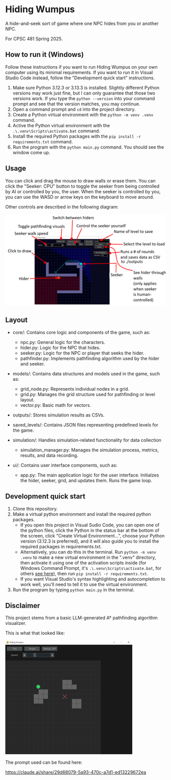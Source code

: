 # Hiding Wumpus

A hide-and-seek sort of game where one NPC hides from you or another NPC.

For CPSC 481 Spring 2025.

## How to run it (Windows)

Follow these instructions if you want to run Hiding Wumpus on your own computer using its minimal requirements. If you want to run it in Visual Studio Code instead, follow the "Development quick start" instructions. 

1. Make sure Python 3.12.3 or 3.13.3 is installed. Slightly different Python versions may work just fine, but I can only guarantee that those two versions work. If you type the `python --version` into your command prompt and see that the version matches, you may continue.
1. Open a command prompt and `cd` into the project directory.
1. Create a Python virtual environment with the `python -m venv .venv` command.
1. Active the Python virtual environment with the `.\.venv\Scripts\activate.bat` command.
1. Install the required Python packages with the `pip install -r requirements.txt` command.
1. Run the program with the `python main.py` command. You should see the window come up.

## Usage

You can click and drag the mouse to draw walls or erase them. You can click the "Seeker: CPU" button to toggle the seeker from being controlled by AI or controlled by you, the user. When the seeker is controlled by you, you can use the WASD or arrow keys on the keyboard to move around.

Other controls are described in the following diagram:

![Annotated screenshot](annotated-app.png)

## Layout

- core/: Contains core logic and components of the game, such as:
    - npc.py: General logic for the characters.
    - hider.py: Logic for the NPC that hides.
    - seeker.py: Logic for the NPC or player that seeks the hider.
    - pathfinder.py: Implements pathfinding algorithm used by the hider and seeker.

- models/: Contains data structures and models used in the game, such as:
    - grid_node.py: Represents individual nodes in a grid.
    - grid.py: Manages the grid structure used for pathfinding or level layout.
    - vector.py: Basic math for vectors.

- outputs/: Stores simulation results as CSVs.

- saved_levels/: Contains JSON files representing predefined levels for the game.

- simulation/: Handles simulation-related functionality for data collection
    - simulation_manager.py: Manages the simulation process, metrics, results, and data recording.

- ui/: Contains user interface components, such as:
    - app.py: The main application logic for the user interface. Initialzes the hider, seeker, grid, and updates them. Runs the game loop.

## Development quick start

1. Clone this repository.
1. Make a virtual python environment and install the required python packages.
    - If you open this project in Visual Sudio Code, you can open one of the python files,
    click the Python in the status bar at the bottom of the screen, click "Create Virtual Environment...",
    choose your Python version (3.12.3 is preferred), and it will also guide you to install the required packages in requirements.txt.
    - Alternatively, you can do this in the terminal. Run `python -m venv .venv` to make a new virtual environment in the ".venv" directory, then activate it using one of the activation scripts inside (for Windows Command Prompt, it's `.\.venv\Scripts\activate.bat`, for others [see here](https://docs.python.org/3/library/venv.html)), then run `pip install -r requirements.txt`.
    - If you want Visual Studio's syntax highlighting and autocompletion to work well, you'll need to tell it to use the virtual environment.
1. Run the program by typing `python main.py` in the terminal.

## Disclaimer

This project stems from a basic LLM-generated A* pathfinding algorithm visualizer.

This is what that looked like:

![screenshot](starting-point-screenshot.png)

The prompt used can be found here:

https://claude.ai/share/29d68079-5a93-470c-a7d1-ed13229672ea
